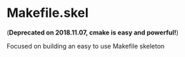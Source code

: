 # Makefile.skel

(**Deprecated on 2018.11.07, cmake is easy and powerful!**)

Focused on building an easy to use Makefile skeleton
